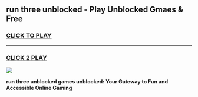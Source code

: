 
## run three unblocked - Play Unblocked Gmaes & Free
<h3>
<a href="https://news.freeplayer.one?title=run_three_unblocked&ref=16F">CLICK TO PLAY</a></h3>
<hr>

<h3>
<a href="https://news.freeplayer.one?title=run_three_unblocked&ref=16F">CLICK 2 PLAY</a>
  
</h3>

<a href="https://news.freeplayer.one?title=run_three_unblocked&ref=16F/"><img src="https://clearcache.store/games.png"></a>


**run three unblocked games unblocked: Your Gateway to Fun and Accessible Online Gaming**
